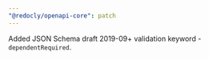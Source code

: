 ```yaml
---
"@redocly/openapi-core": patch
---
```


Added JSON Schema draft 2019-09+ validation keyword - `dependentRequired`.
